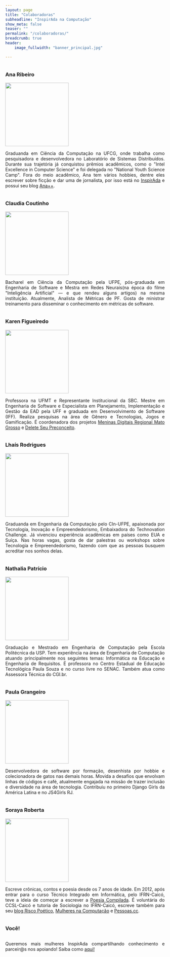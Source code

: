 ```yaml
---
layout: page
title: "Colaboradoras"
subheadline: "InspirAda na Computação"
show_meta: false
teaser: ""
permalink: "/colaboradoras/"
breadcrumb: true
header:
    image_fullwidth: "banner_principal.jpg"

---
```


<div class="show-for-large-up">
    <div class="row">
        <div class="small-12 columns">
            <h3>Ana Ribeiro</h3>
        </div><!-- /.small-12.columns -->
    </div>
  <div class="row">
    <div class="large-6 columns">
        <img src="http://inspiradanacomputacao.github.io/images/perfil_ana.jpeg" width= "200px" alt="">
      </div>
    <div class="large-6 columns">
        <p align="justify">
          Graduanda em Ciência da Computação na UFCG, onde trabalha como pesquisadora e desenvolvedora no Laboratório de Sistemas Distribuídos. Durante sua trajetória já conquistou prêmios acadêmicos, como o "Intel Excellence in Computer Science" e foi delegada no "National Youth Science Camp". Fora do meio acadêmico, Ana tem vários hobbies, dentre eles escrever sobre ficção e dar uma de jornalista, por isso está no <a href="http://inspiradanacomputacao.com/colaboradoras/" target="_blank">InspirAda</a> e possui seu blog <a href="https://blogdeviagensdeana.wordpress.com/" target="_blank">Ana++</a>.
        </p>
    </div>
  </div> 
</div>

<div class="show-for-large-up">
    <div class="row">
        <div class="small-12 columns">
            <h3>Claudia Coutinho</h3>
        </div><!-- /.small-12.columns -->
    </div>
  <div class="row">
    <div class="large-6 columns">
        <img src="http://inspiradanacomputacao.github.io/images/perfil_claudia.jpg" width= "200px" alt="">
      </div>
    <div class="large-6 columns">
        <p align="justify">
          Bacharel em Ciência da Computação pela UFPE, pós-graduada em Engenharia de Software e Mestra em Redes Neurais(na época do filme "Inteligência Artificial" — e que rendeu alguns artigos) na mesma instituição. Atualmente, Analista de Métricas de PF. Gosta de ministrar treinamento para disseminar o conhecimento em métricas de software.
        </p>
    </div>
  </div> 
</div>

<div class="show-for-large-up">
    <div class="row">
        <div class="small-12 columns">
            <h3>Karen Figueiredo</h3>
        </div><!-- /.small-12.columns -->
    </div>
  <div class="row">
    <div class="large-6 columns">
        <img src="http://inspiradanacomputacao.github.io/images/perfil_karen.jpg" width= "200px" alt="">
      </div>
    <div class="large-6 columns">
        <p align="justify">  
          Professora na UFMT e Representante Institucional da SBC. Mestre em Engenharia de Software e Especialista em Planejamento, Implementação e Gestão da EAD pela UFF e graduada em Desenvolvimento de Software (IFF). Realiza pesquisas na área de Gênero e Tecnologias, Jogos e Gamificação. É coordenadora dos projetos <a href="http://www.meetup.com/pt/Meninas-Digitais-SBC/" target="_blank">Meninas Digitais Regional Mato Grosso</a> e <a href="http://www.deleteseupreconceito.com/" target="_blank">Delete Seu Preconceito</a>.
        </p>
    </div>
  </div> 
</div>

<div class="show-for-large-up">
    <div class="row">
        <div class="small-12 columns">
            <h3>Lhaís Rodrigues</h3>
        </div><!-- /.small-12.columns -->
    </div>
  <div class="row">
    <div class="large-6 columns">
        <img src="http://inspiradanacomputacao.github.io/images/perfil_lhais.jpg" width= "200px" alt="">
      </div>
    <div class="large-6 columns">
        <p align="justify">
          Graduanda em Engenharia da Computação pelo CIn-UFPE, apaixonada por Tecnologia, Inovação e Empreendedorismo, Embaixadora do Technovation Challenge. Já vivenciou experiência acadêmicas em países como EUA e Suíça. Nas horas vagas, gosta de dar palestras ou workshops sobre Tecnologia e Empreendedorismo, fazendo com que as pessoas busquem acreditar nos sonhos delas.
        </p>
    </div>
  </div>
</div>

<div class="show-for-large-up">
    <div class="row">
        <div class="small-12 columns">
            <h3>Nathalia Patrício</h3>
        </div><!-- /.small-12.columns -->
    </div>
  <div class="row">
    <div class="large-6 columns">
        <img src="http://inspiradanacomputacao.github.io/images/perfil_nathalia.jpg" width= "200px" alt="">
      </div>
    <div class="large-6 columns">
        <p align="justify">
          Graduação e Mestrado em Engenharia de Computação pela Escola Politécnica da USP. Tem experiência na área de Engenharia de Computação atuando principalmente nos seguintes temas: Informática na Educação e Engenharia de Requisitos. É professora no Centro Estadual de Educação Tecnológica Paula Souza e no curso livre no SENAC. Também atua como Assessora Técnica do CGI.br.
        </p>
    </div>
  </div>
</div>

<div class="show-for-large-up">
    <div class="row">
        <div class="small-12 columns">
            <h3>Paula Grangeiro</h3>
        </div><!-- /.small-12.columns -->
    </div>
  <div class="row">
    <div class="large-6 columns">
        <img src="http://inspiradanacomputacao.github.io/images/perfil_paula.jpg" width= "200px" alt="">
      </div>
    <div class="large-6 columns">
        <p align="justify">
          Desenvolvedora de software por formação, desenhista por hobbie e colecionadora de gatos nas demais horas. Movida a desafios que envolvam linhas de códigos e café, atualmente engajada na missão de trazer inclusão e diversidade na área de tecnologia. Contribuiu no primeiro Django Girls da América Latina e no JS4Girls RJ.
        </p>
    </div>
  </div>
</div>

<div class="show-for-large-up">
    <div class="row">
        <div class="small-12 columns">
            <h3>Soraya Roberta</h3>
        </div><!-- /.small-12.columns -->
    </div>
  <div class="row">
    <div class="large-6 columns">
        <img src="http://inspiradanacomputacao.github.io/images/perfil_soraya.png" width= "200px" alt="">
      </div>
    <div class="large-6 columns">
        <p align="justify">
          Escreve crônicas, contos e poesia desde os 7 anos de idade. Em 2012, após entrar para o curso Técnico Integrado em Informática, pelo IFRN-Caicó, teve a ideia de começar a escrever a <a href="http://poesiacompilada.com/" target="_blank">Poesia Compilada</a>. É voluntária do CCSL-Caicó e tutoria de Sociologia no IFRN-Caicó, escreve também para seu <a href="http://www.riscopoetico.blogspot.com.br/" target="_blank">blog Risco Poético</a>, <a href="http://mulheresnacomputacao.com/" target="_blank">Mulheres na Computação</a> e <a href="http://pessoas.cc/" target="_blank">Pessoas.cc</a>.
        </p>
    </div>
  </div>
</div>

<div class="show-for-large-up">
    <div class="row">
        <div class="small-12 columns">
            <h3>Você!</h3>
        </div><!-- /.small-12.columns -->
    </div>
  <div class="row">
    <div class="large-6 columns">
        <img class="b30" src="http://dummyimage.com/190x150/B5509C/ffff.png&text=Sua foto!" alt="">
      </div>
    <div class="large-6 columns">
        <p align="justify">
          Queremos mais mulheres InspirAda compartilhando conhecimento e parceir@s nos apoiando! Saiba como <a href="https://inspiradanacomputacao.com/parceria-inspirada/" target="_blank">aqui!</a>
        </p>
    </div>
  </div>
</div>
